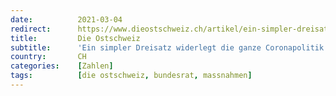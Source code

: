 ```yaml
---
date:          2021-03-04
redirect:      https://www.dieostschweiz.ch/artikel/ein-simpler-dreisatz-widerlegt-die-ganze-coronapolitik-1p976pz
title:         Die Ostschweiz
subtitle:      'Ein simpler Dreisatz widerlegt die ganze Coronapolitik'
country:       CH
categories:    [Zahlen]
tags:          [die ostschweiz, bundesrat, massnahmen]
---
```

